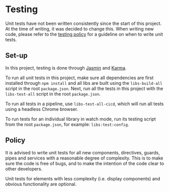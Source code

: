 # Testing

Unit tests have not been written consistently since the start of this project. At the time of writing, it was decided to
change this. When writing new code, please refer to the [testing policy](#policy) for a guideline on when to write unit
tests.

## Set-up

In this project, testing is done through [Jasmin](https://jasmine.github.io/) and [Karma](https://karma-runner.github.io/latest/index.html).

To run all unit tests in this project, make sure all dependencies are first installed through `npm install` and all libs
are built using the `libs-build-all` script in the root `package.json`. Next, run all the tests in this project with the
`libs-test-all` script in the root `package.json`.

To run all tests in a pipeline, use `libs-test-all-cicd`, which will run all tests using a headless Chrome browser.

To run tests for an individual library in watch mode, run its testing script from the root `package.json`, for example:
`libs:test:config`.

## Policy

It is advised to write unit tests for all new components, directives, guards, pipes and services with a reasonable
degree of complexity. This is to make sure the code is free of bugs, and to make the intention of the code clear to
other developers.

Unit tests for elements with less complexity (i.e. display components) and obvious functionality are optional.
